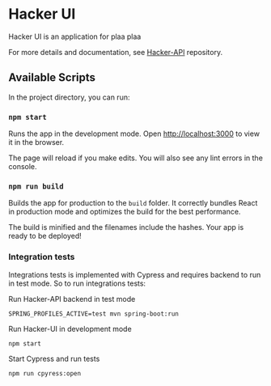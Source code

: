 # Hacker UI

Hacker UI is an application for plaa plaa

For more details and documentation, see [Hacker-API]() repository.

## Available Scripts

In the project directory, you can run:

### `npm start`

Runs the app in the development mode. Open [http://localhost:3000](http://localhost:3000) to view it in the browser.

The page will reload if you make edits. You will also see any lint errors in the console.

### `npm run build`

Builds the app for production to the `build` folder. It correctly bundles React in production mode and optimizes the build for the best performance.

The build is minified and the filenames include the hashes. Your app is ready to be deployed!

### Integration tests

Integrations tests is implemented with Cypress and requires backend to run in test mode. So to run integrations tests:

Run Hacker-API backend in test mode

    SPRING_PROFILES_ACTIVE=test mvn spring-boot:run

Run Hacker-UI in development mode

    npm start

Start Cypress and run tests

    npm run cpyress:open
